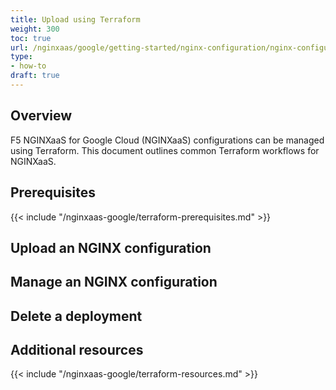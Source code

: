 ```yaml
---
title: Upload using Terraform
weight: 300
toc: true
url: /nginxaas/google/getting-started/nginx-configuration/nginx-configurations-terraform/
type:
- how-to
draft: true
---
```



## Overview

F5 NGINXaaS for Google Cloud (NGINXaaS) configurations can be managed using Terraform. This document outlines common Terraform workflows for NGINXaaS.

## Prerequisites

{{< include "/nginxaas-google/terraform-prerequisites.md" >}}

## Upload an NGINX configuration


## Manage an NGINX configuration


## Delete a deployment


## Additional resources

{{< include "/nginxaas-google/terraform-resources.md" >}}
